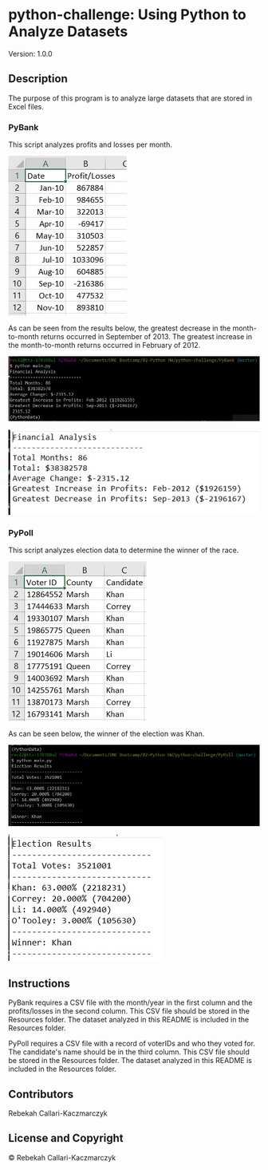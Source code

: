 python-challenge: Using Python to Analyze Datasets
======================================================
Version: 1.0.0

Description
---------------
The purpose of this program is to analyze large datasets that are stored in Excel files.

### PyBank
This script analyzes profits and losses per month.

![alt text](https://github.com/rebekahcallkacz/python-challenge/blob/master/Images/PyBank%20dataset.jpg "PyBank Dataset")

As can be seen from the results below, the greatest decrease in the month-to-month returns occurred in September of 2013.  The greatest increase in the month-to-month returns occurred in February of 2012.

![alt text](https://github.com/rebekahcallkacz/python-challenge/blob/master/Images/PyBank%20Results.jpg "PyBank Terminal Output")

![alt text](https://github.com/rebekahcallkacz/python-challenge/blob/master/Images/PyBank%20txt%20Results.jpg "PyBank txt File Output")

### PyPoll
This script analyzes election data to determine the winner of the race.

![alt text](https://github.com/rebekahcallkacz/python-challenge/blob/master/Images/PyPoll%20dataset.jpg "PyPoll Dataset")

As can be seen below, the winner of the election was Khan.

![alt text](https://github.com/rebekahcallkacz/python-challenge/blob/master/Images/PyPoll%20Results.jpg "PyPoll Terminal Output")

![alt text](https://github.com/rebekahcallkacz/python-challenge/blob/master/Images/PyPoll%20txt%20Results.jpg "PyPoll txt File Output")

Instructions
----------------
PyBank requires a CSV file with the month/year in the first column and the profits/losses in the second column. This CSV file should be stored in the Resources folder. The dataset analyzed in this README is included in the Resources folder.

PyPoll requires a CSV file with a record of voterIDs and who they voted for. The candidate's name should be in the third column. This CSV file should be stored in the Resources folder. The dataset analyzed in this README is included in the Resources folder.

Contributors
----------------
Rebekah Callari-Kaczmarczyk

License and Copyright
--------------------------
&copy; Rebekah Callari-Kaczmarczyk